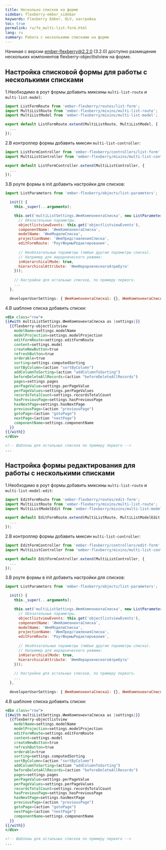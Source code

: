 ```yaml
---
title: Несколько списков на форме
sidebar: flexberry-ember_sidebar
keywords: Flexberry Ember, OLV, настройка
toc: true
permalink: ru/fe_multi-list-form.html
lang: ru
summary: Работа с несколькими списками на форме
---
```


Начиная с версии ember-flexberry@2.2.0 (3.2.0) доступно размещение нескольких компонентов flexberry-objectlistview на форме.

## Настройка списковой формы для работы с несколькими списками

1.Необходимо в роут формы добавить миксины `multi-list-route` и `multi-list-model`:

```javascript
import ListFormRoute from 'ember-flexberry/routes/list-form';
import MultiListRoute from 'ember-flexberry/mixins/multi-list-route';
import MultiListModel from 'ember-flexberry/mixins/multi-list-model';

export default ListFormRoute.extend(MultiListRoute, MultiListModel, {
  ...
});
```

2.В контроллер формы добавить миксин `multi-list-controller`:

```javascript
import ListFormController from 'ember-flexberry/controllers/list-form';
import MultiListController from 'ember-flexberry/mixins/multi-list-controller';

export default ListFormController.extend(MultiListController, {
  ...
});
```

3.В роуте формы в init добавить настройки для списков:

```javascript
import ListParameters from 'ember-flexberry/objects/list-parameters';
```

```javascript
  init() {
    this._super(...arguments);

    this.set('multiListSettings.ИмяКомпонентаСписка', new ListParameters({
      // Обязательные параметры.
      objectlistviewEvents: this.get('objectlistviewEvents'),
      componentName: 'ИмяКомпонентаСписка',
      modelName: 'ИмяМоделиСписка',
      projectionName: 'ИмяПредставленияСписка',
      editFormRoute: 'РоутФормыРедактирования',
      
      // Необязательные параметры (любые другие параметры списка).
      // Например для иерархического режима:
      inHierarchicalMode: true,
      hierarchicalAttribute: 'ИмяИерархическогоАтрибута'
    }));
    
    // Настройки для остальных списков, по примеру первого.
    ...
  },
  
  developerUserSettings: { ИмяКомпонентаСписка1: {}, ИмяКомпонентаСписка2: {}, ИмяКомпонентаСписка3: {}, ... },
```

4.В шаблоне списка добавить списки:
```hbs
<div class="row">
{{#with multiListSettings.ИмяКомпонентаСписка as |settings|}}
  {{flexberry-objectlistview
    modelName=settings.modelName
    modelProjection=settings.modelProjection
    editFormRoute=settings.editFormRoute
    content=settings.model
    createNewButton=true
    refreshButton=true
    orderable=true
    sorting=settings.computedSorting
    sortByColumn=(action "sortByColumn")
    addColumnToSorting=(action "addColumnToSorting")
    beforeDeleteAllRecords=(action "beforeDeleteAllRecords")
    pages=settings.pages
    perPageValue=settings.perPageValue
    perPageValues=settings.perPageValues
    recordsTotalCount=settings.recordsTotalCount
    hasPreviousPage=settings.hasPreviousPage
    hasNextPage=settings.hasNextPage
    previousPage=(action "previousPage")
    gotoPage=(action "gotoPage")
    nextPage=(action "nextPage")
    componentName=settings.componentName
  }}
{{/with}}
</div>

<!-- Шаблоны для остальных списков по примеру первого -->
...
```
## Настройка формы редактирования для работы с несколькими списками

1.Необходимо в роут формы добавить миксины `multi-list-route` и `multi-list-model-edit`:

```javascript
import EditFormRoute from 'ember-flexberry/routes/edit-form';
import MultiListRoute from 'ember-flexberry/mixins/multi-list-route';
import MultiListModelEdit from 'ember-flexberry/mixins/multi-list-model-edit';

export default EditFormRoute.extend(MultiListRoute, MultiListModelEdit, {
  ...
});
```

2.В контроллер формы добавить миксин `multi-list-controller`:

```javascript
import EditFormController from 'ember-flexberry/controllers/edit-form';
import MultiListController from 'ember-flexberry/mixins/multi-list-controller';

export default EditFormController.extend(MultiListController, {
  ...
});
```

3.В роуте формы в init добавить настройки для списков:

```javascript
import ListParameters from 'ember-flexberry/objects/list-parameters';
```

```javascript
  init() {
    this._super(...arguments);

    this.set('multiListSettings.ИмяКомпонентаСписка', new ListParameters({
      // Обязательные параметры.
      objectlistviewEvents: this.get('objectlistviewEvents'),
      componentName: 'ИмяКомпонентаСписка',
      modelName: 'ИмяМоделиСписка',
      projectionName: 'ИмяПредставленияСписка',
      editFormRoute: 'РоутФормыРедактирования',
      
      // Необязательные параметры (любые другие параметры списка).
      // Например для иерархического режима:
      inHierarchicalMode: true,
      hierarchicalAttribute: 'ИмяИерархическогоАтрибута'
    }));
    
    // Настройки для остальных списков, по примеру первого.
    ...
  },
  
  developerUserSettings: { ИмяКомпонентаСписка1: {}, ИмяКомпонентаСписка2: {}, ИмяКомпонентаСписка3: {}, ... },
```

4.В шаблоне списка добавить списки:
```hbs
<div class="row">
{{#with multiListSettings.ИмяКомпонентаСписка as |settings|}}
  {{flexberry-objectlistview
    modelName=settings.modelName
    modelProjection=settings.modelProjection
    editFormRoute=settings.editFormRoute
    content=settings.model
    createNewButton=true
    refreshButton=true
    orderable=true
    sorting=settings.computedSorting
    sortByColumn=(action "sortByColumn")
    addColumnToSorting=(action "addColumnToSorting")
    beforeDeleteAllRecords=(action "beforeDeleteAllRecords")
    pages=settings.pages
    perPageValue=settings.perPageValue
    perPageValues=settings.perPageValues
    recordsTotalCount=settings.recordsTotalCount
    hasPreviousPage=settings.hasPreviousPage
    hasNextPage=settings.hasNextPage
    previousPage=(action "previousPage")
    gotoPage=(action "gotoPage")
    nextPage=(action "nextPage")
    componentName=settings.componentName
  }}
{{/with}}
</div>

<!-- Шаблоны для остальных списков по примеру первого -->
...
```
